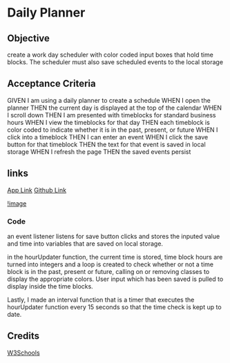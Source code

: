 # Daily Planner

## Objective 

create a work day scheduler with color coded input boxes that hold time blocks. The scheduler must also save scheduled events to the local storage

## Acceptance Criteria

GIVEN I am using a daily planner to create a schedule
WHEN I open the planner
THEN the current day is displayed at the top of the calendar
WHEN I scroll down
THEN I am presented with timeblocks for standard business hours
WHEN I view the timeblocks for that day
THEN each timeblock is color coded to indicate whether it is in the past, present, or future
WHEN I click into a timeblock
THEN I can enter an event
WHEN I click the save button for that timeblock
THEN the text for that event is saved in local storage
WHEN I refresh the page
THEN the saved events persist


## links
[App Link](https://ghudson46.github.io/daily-planner/)
[Github Link](https://github.com/ghudson46/daily-planner)

[!image](https://user-images.githubusercontent.com/63625541/88508403-bc60b380-cfac-11ea-8705-af0b61eb2366.png)

### Code
an event listener listens for save button clicks and stores the inputed value and time into variables that are saved on local storage.



in the hourUpdater function, the current time is stored, time block hours are turned into integers and a loop is created to check whether or not a time block is in the past, present or future, calling on or removing classes to display the appropriate colors. User input which has been saved is pulled to display inside the time blocks. 



Lastly, I made an interval function that is a timer that executes the hourUpdater function every 15 seconds so that the time check is kept up to date. 







## Credits
[W3Schools](https://w3schools.com)

